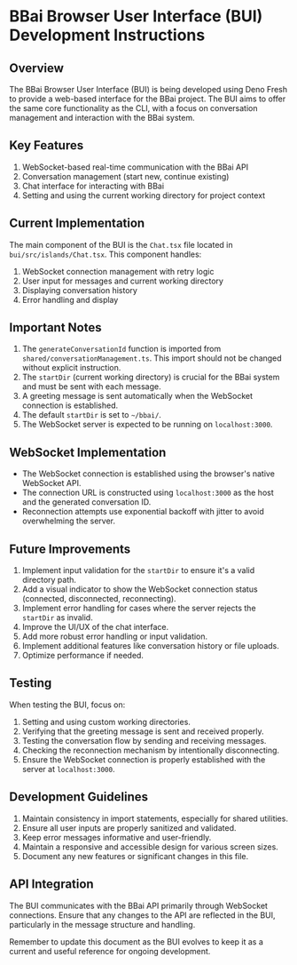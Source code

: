 # BBai Browser User Interface (BUI) Development Instructions

## Overview

The BBai Browser User Interface (BUI) is being developed using Deno Fresh to
provide a web-based interface for the BBai project. The BUI aims to offer the
same core functionality as the CLI, with a focus on conversation management and
interaction with the BBai system.

## Key Features

1. WebSocket-based real-time communication with the BBai API
2. Conversation management (start new, continue existing)
3. Chat interface for interacting with BBai
4. Setting and using the current working directory for project context

## Current Implementation

The main component of the BUI is the `Chat.tsx` file located in
`bui/src/islands/Chat.tsx`. This component handles:

1. WebSocket connection management with retry logic
2. User input for messages and current working directory
3. Displaying conversation history
4. Error handling and display

## Important Notes

1. The `generateConversationId` function is imported from
   `shared/conversationManagement.ts`. This import should not be changed without
   explicit instruction.
2. The `startDir` (current working directory) is crucial for the BBai system and
   must be sent with each message.
3. A greeting message is sent automatically when the WebSocket connection is
   established.
4. The default `startDir` is set to `~/bbai/`.
5. The WebSocket server is expected to be running on `localhost:3000`.

## WebSocket Implementation

- The WebSocket connection is established using the browser's native WebSocket
  API.
- The connection URL is constructed using `localhost:3000` as the host and the
  generated conversation ID.
- Reconnection attempts use exponential backoff with jitter to avoid
  overwhelming the server.

## Future Improvements

1. Implement input validation for the `startDir` to ensure it's a valid
   directory path.
2. Add a visual indicator to show the WebSocket connection status (connected,
   disconnected, reconnecting).
3. Implement error handling for cases where the server rejects the `startDir` as
   invalid.
4. Improve the UI/UX of the chat interface.
5. Add more robust error handling or input validation.
6. Implement additional features like conversation history or file uploads.
7. Optimize performance if needed.

## Testing

When testing the BUI, focus on:

1. Setting and using custom working directories.
2. Verifying that the greeting message is sent and received properly.
3. Testing the conversation flow by sending and receiving messages.
4. Checking the reconnection mechanism by intentionally disconnecting.
5. Ensure the WebSocket connection is properly established with the server at
   `localhost:3000`.

## Development Guidelines

1. Maintain consistency in import statements, especially for shared utilities.
2. Ensure all user inputs are properly sanitized and validated.
3. Keep error messages informative and user-friendly.
4. Maintain a responsive and accessible design for various screen sizes.
5. Document any new features or significant changes in this file.

## API Integration

The BUI communicates with the BBai API primarily through WebSocket connections.
Ensure that any changes to the API are reflected in the BUI, particularly in the
message structure and handling.

Remember to update this document as the BUI evolves to keep it as a current and
useful reference for ongoing development.
